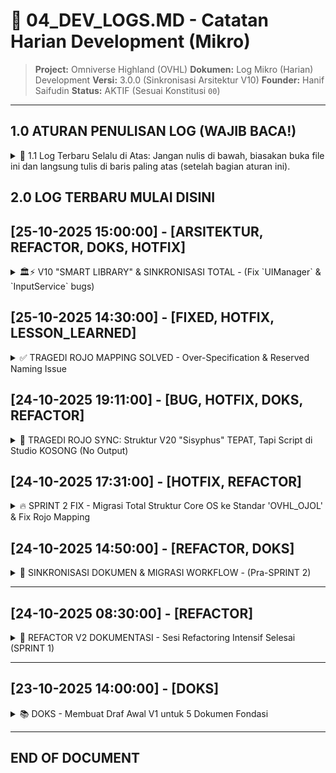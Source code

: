 # 📓 04_DEV_LOGS.MD - Catatan Harian Development (Mikro)

> **Project:** Omniverse Highland (OVHL)
> **Dokumen:** Log Mikro (Harian) Development
> **Versi:** 3.0.0 (Sinkronisasi Arsitektur V10)
> **Founder:** Hanif Saifudin
> **Status:** AKTIF (Sesuai Konstitusi `00`)

---

## 1.0 ATURAN PENULISAN LOG (WAJIB BACA!)

<details>
<summary>
🥇 1.1 Log Terbaru Selalu di Atas: Jangan nulis di bawah, biasakan buka file ini dan langsung tulis di baris paling atas (setelah bagian aturan ini).
</summary>

🏷️ **1.2 Format Header Ketat:** Selalu gunakan format ini agar gampang di-scan:
`## [DD-MM-YYYY HH:MM:SS] - [KONTEKS]`

🔍 **1.3 Konteks Harus Jelas:** Gunakan tag konteks yang konsisten. Ini contohnya:

- `[BUG]` 🐞 - Ada masalah atau error.
- `[FIXED]` ✅ - Bug yang sudah diselesaikan.
- `[FITUR]` 🚀 - Nambahin fungsionalitas baru.
- `[REFACTOR]` 🧹 - Merapikan kode tanpa mengubah fungsionalitas.
- `[TES]` 🧪 - Proses testing atau hasil testing.
- `[DOKS]` 📚 - Update dokumentasi (Ref: `00-05`).
- `[WIP]` 🚧 - (Work in Progress) Lagi dikerjain tapi belum kelar.
- `[ARSITEKTUR]` 🏛️ - Perubahan desain/konsep fundamental.

🎁 **1.4 Selalu Pakai Spoiler:** Bungkus _selalu_ log detailmu pakai tag `<details>` biar rapi dan gampang di-scroll di GitHub.

```html
<details>
  <summary>Judul Log yang Jelas (kasih emoji!)</summary>

  (Isi detailnya di sini...)
</details>
```

⚡ **1.5 Fleksibel & KreatIF!** Aturan di atas itu panduan, jangan kaku. Kalo nemu konteks baru (misal: `[IDE] 💡`, `[HOTFIX] 🩹`, `[PERFORMANCE] ⚡`), bebas tambahin! Kasih emoji baru yang relevan juga biar gampang di-scan dan seru dibaca.

📌 **1.6 Struktur Internal:** Di dalam `<details>`, gunakan format yang jelas. Nggak harus kaku, tapi usahakan ada poin-poin ini:

- `**CASE:**` (Masalahnya apa?)
- `**SOLVED:**` (Solusinya gimana?)
- `**NOTES/TIPS:**` (Catatan atau pelajaran penting.)

_Atau bisa juga:_

- `**PROGRESS:**` (Apa yang udah dikerjain?)
- `**NEXT_STEP:**` (Apa langkah selanjutnya?)
- `**BLOCKER:**` (Ada hambatan apa?)
</details>

## 2.0 LOG TERBARU MULAI DISINI

## [25-10-2025 15:00:00] - [ARSITEKTUR, REFACTOR, DOKS, HOTFIX]

<details>
<summary>🏛️⚡ V10 "SMART LIBRARY" & SINKRONISASI TOTAL - (Fix `UIManager` & `InputService` bugs)</summary>

**CASE:**
Melanjutkan sesi dari log `14:30:00`. `Core OS` sudah boot tapi masih ada error di Output (`UIManager` & `InputService`). Selain itu, Arsitektur `V9` (Konstitusi, `kurir.js` lama, path `Source/`) sudah usang dan perlu dirombak total.

**SOLVED - ARSITEKTUR V10 (Fundamental):**

1.  **Workflow V10 "Smart Library":** (Ref: `00_CONST 1.4`)
    - **Primer (`kurir.js`):** AI generate script yang `import { logger, ... } from "ovhl-tools"` (NPM Package).
    - **Fallback (`kurir.sh`):** AI generate script "bodoh" yang hanya manggil CLI `npx ovhl-tools ...`.
2.  **Struktur Folder V10:** (Ref: `00_CONST 3.2`)
    - Finalisasi struktur `src/lowercase/` (misal: `src/replicated/Modules/`, `src/serverstorage/Core/`, `src/client/Main.client.lua`, dll). Path `Source/PascalCase/` resmi USANG.
3.  **Protokol AI V11 "Segel Ganda":** (Ref: `00_CONST 1.1.5`)
    - Meresmikan protokol "Segel Ganda" (Header & Footer metadata) untuk _semua_ blok kode yang di-generate AI, demi kemudahan tracking (mencakup `PATH:`, `STUDIO:`, `AUTHOR:`, `🏁 End of:`).
4.  **Protokol Git V10:** (Ref: `00_CONST 2.0`)
    - Menambahkan aturan wajib AI untuk `CHECK_BRANCH` di awal sesi, proteksi `main`/`dev`, dan bantuan `commit message`.

**SOLVED - HOTFIX (Lanjutan Log 14:30):**

1.  **Rojo Hybrid Fix:** Dikonfirmasi `default.project.json` "Hybrid Fix" (dari log 14:30) yang menggunakan `Main.server.lua` (tanpa `$className` child) adalah "Master Kebenaran" (Ref: `01_SPEC 2.2`).
2.  **`UIManager.lua` (FIXED):** 🐞 Syntax error `Parent:t` di `ShowToastNotification` diperbaiki menjadi `Parent = t`.
3.  **`InputService.lua` (FIXED):** 🐞 Runtime error `invalid argument #3 to 'format' (got nil)` di `Logger:info` diperbaiki. `InputService:init` sekarang memanggil `Logger:new("InputService")` untuk membuat _instance_ logger yang benar sebelum digunakan.

**HASIL & STATUS:**

- ✅ **Core OS: NO ERROR!** Server dan Client boot 100% bersih tanpa error (kecuali warning DataStore yang normal di Studio).
- ✅ **Dokumen:** `00_AI_CONSTITUTION.md`, `01_OVHL_ENGINE_SPEC.md`, `02_OVHL_MODULE_ARCHITECTURE.md`, dan `03_OVHL_BUILDER_GUIDE.md` telah sukses di-revisi ke V10+ dan di-ACC oleh Developer.
- ✅ **AI (Gemini):** Sekarang beroperasi penuh di bawah Konstitusi V10.2 yang baru.

</details>

## [25-10-2025 14:30:00] - [FIXED, HOTFIX, LESSON_LEARNED]

<details>
<summary>✅ TRAGEDI ROJO MAPPING SOLVED - Over-Specification & Reserved Naming Issue</summary>

**CASE:**
Setelah refactor security (memisahkan Core ke ServerStorage & ReplicatedStorage dari struktur lama yang semua di ReplicatedStorage), Rojo sync mengalami **silent failure**. Script & LocalScript muncul di Explorer Studio dengan struktur yang benar, tetapi **konten file KOSONG**.

**TIMELINE SINGKAT:**

- **Struktur Lama (OVHL_OJOL):** Semua Core di `ReplicatedStorage`, sync WORK ✅
- **Refactor V15-V19:** Pisah ke `ServerStorage` & `ReplicatedStorage` untuk security
- **V20 "Sisyphus":** Ikutin Rojo Docs 100%, struktur di Explorer benar, tapi script KOSONG ❌
- **Troubleshooting:** Restart Studio, clear cache, cek encoding (UTF-8), cek Rojo version (latest) - semua gagal
- **Key Info dari Developer:** Struktur lama work, berarti bukan masalah tool (Rojo/Studio)

**PROBLEMATIKA (Root Cause Analysis):**

1.  **Over-Specification di `default.project.json`:**

    ```json
    // ❌ SALAH (Yang gue coba):
    "ServerScriptService": {
      "$className": "ServerScriptService",
      "init": {
        "$className": "Script",  // ← Over-specified!
        "$path": "src/server/init.server.lua"
      }
    }
    ```

    **Masalah:** Rojo punya auto-detection dari file extension (`.server.lua` → Script, `.client.lua` → LocalScript). Nambah `$className` explicit di child level malah bikin **conflict** atau Rojo bingung.

2.  **Reserved Naming (`init`):** Entry point file bernama `init.server.lua` kemungkinan **conflict** dengan Rojo's internal indexing system (Rojo pake `init.lua` untuk folder indexing).

**SOLUSI FINAL (Yang Work):**

```json
{
  "name": "OVHL_OS_FIXED",
  "tree": {
    "$className": "DataModel",

    "ReplicatedStorage": {
      "$className": "ReplicatedStorage",
      "$path": "src/replicated"
    },

    "ServerStorage": {
      "$className": "ServerStorage",
      "$path": "src/serverstorage"
    },

    "ServerScriptService": {
      "$className": "ServerScriptService",
      "Main": {
        "$path": "src/server/Main.server.lua" // ← TANPA $className!
      }
    },

    "StarterPlayer": {
      "$className": "StarterPlayer",
      "StarterPlayerScripts": {
        "$className": "StarterPlayerScripts",
        "Main": {
          "$path": "src/client/Main.client.lua" // ← TANPA $className!
        }
      }
    }
  }
}
```

**PERUBAHAN KRUSIAL:**

1.  ✅ **Rename entry point:** `init.server.lua` → `Main.server.lua`
2.  ✅ **Hapus `$className` di child level** - Cukup `$path` + extension yang jelas
3.  ✅ **Keep `$className` di container level** (`ServerScriptService`, `StarterPlayerScripts`, dll)

**KEY LEARNINGS (Best Practices Rojo Mapping):**

| Level              | Rule                                          | Example                                                            |
| :----------------- | :-------------------------------------------- | :----------------------------------------------------------------- |
| **Container**      | ✅ WAJIB `$className`                         | `"ServerScriptService": { "$className": "ServerScriptService" }`   |
| ---                | ---                                           | ---                                                                |
| **Script Files**   | ❌ JANGAN `$className` (kalo extension jelas) | `"Main": { "$path": "file.server.lua" }`                           |
| **ModuleScript**   | ❌ JANGAN `$className`                        | `"Module": { "$path": "Module.lua" }` (`.lua` = auto ModuleScript) |
| **Custom Objects** | ✅ PERLU `$className`                         | `"Assets": { "$className": "Folder" }`                             |
| **Naming**         | ⚠️ HINDARI `init`, `index`                    | Pake `Main`, `Bootstrap`, `Startup`                                |

**ROJO AUTO-DETECTION:**

- `.server.lua` → `Script`
- `.client.lua` → `LocalScript`
- `.lua` (plain) → `ModuleScript`

**HASIL:**

- ✅ `rojo serve` berjalan tanpa error
- ✅ Script di Studio **ADA ISI**\-nya (sync berhasil)
- ✅ Core OS boot sequence jalan
- ⚠️ Ada error di Output (sedang di-troubleshoot di session berikutnya)

**NOTES/TIPS:**

- **Silent Failure Pattern:** Kalo Rojo serve jalan tapi script kosong → kemungkinan besar over-specification atau naming conflict
- **Debug Method:** `rojo build -o test.rbxl` lebih reliable untuk test daripada live sync
- **File Naming:** Hindari nama reserved (`init`, `index`, `default`) untuk entry points

**STRUKTUR FILE FINAL (V20 Fixed):**

```bash
src/
├── client/
│   └── Main.client.lua       (Entry point client)
├── replicated/
│   ├── Core/
│   │   ├── Kernel/
│   │   │   └── ClientBootstrapper.lua
│   │   └── Services/
│   │       ├── InputService.lua
│   │       └── UIManager.lua
│   ├── Modules/
│   │   └── pingpong/
│   │       ├── manifest.lua
│   │       └── PingPong.client.lua
│   └── Shared/
│       ├── Utils/
│       │   └── Logger.lua
│       └── Config.lua
├── server/
│   └── Main.server.lua       (Entry point server)
└── serverstorage/
    ├── Core/
    │   ├── Kernel/
    │   │   └── ServerBootstrapper.lua
    │   └── Services/
    │       ├── DataService.lua
    │       ├── EventService.lua
    │       ├── ReplicationService.lua
    │       ├── ServiceManager.lua
    │       ├── StyleService.lua
    │       ├── SystemMonitor.lua
    │       ├── TagService.lua
    │       └── ZoneService.lua
    └── Modules/
        └── pingpong/
            └── PingPong.server.lua
```

**STATUS:**

- ✅ Rojo Mapping: SOLVED
- ✅ Script Sync: WORKING
- ✅ Core OS: BOOTING
- 🚧 Output Errors: IN PROGRESS (Next session)

**CREDITS:**

- Troubleshooting: Claude (Anthropic)
- Final Solution: \[GPT/Gemini - sesuai yang bantu\] + Trial & Error

**IMPACT:**

- ⏱️ Development blocked: ~4-6 jam (V15-V20)
- 📚 Learning gained: Rojo mapping patterns, auto-detection rules
- 🔧 Tooling improved: Better understanding of Rojo behavior

</details>

## [24-10-2025 19:11:00] - [BUG, HOTFIX, DOKS, REFACTOR]

<details>
<summary>🐛 TRAGEDI ROJO SYNC: Struktur V20 "Sisyphus" TEPAT, Tapi Script di Studio KOSONG (No Output)</summary>

**CASE:**
Setelah berhasil membangun Core OS V8 (Server & Client), misi dilanjutkan ke V9 untuk implementasi _module loader_ dan modul tes `PingPong`. Namun, meskipun `kurir.js` sukses, output di Roblox Studio menunjukkan **0 modul di-load**. Ini memicu serangkaian _troubleshooting_ intensif terkait Rojo, struktur file, dan _silent failure_.

**PROBLEMATIKA (Rangkaian Tragedi):**

1.  **Konflik Awal (V1-V5):** Perdebatan struktur `src/lowercase` (dokumen V9) vs `Source/PascalCase` (`OVHL_OJOL`). Menyebabkan Rojo mapping error dan `require` path salah total. Di-solve di V5 dengan adopsi `Source/`.
2.  **Typo AI (V6, V11):** Kesalahan AI dalam generate `kurir.js` menyebabkan crash (`sm:Log`, `obj.logger`). Di-solve dengan Hotfix V7 & V12.
3.  **Debat Security (V13-V15):** Diskusi krusial apakah `Core` aman di `ReplicatedStorage`. Diputuskan untuk **Rombak Total** ke struktur _secure_ (V15) yang memisahkan kode server ke `ServerStorage`. Repo juga dirapikan (`src/replicated/`, `src/serverstorage/`, `src/client/`, `src/server/`).
4.  **Rojo vs Nama File (V15):** Ditemukan bahwa Rojo _error_ jika entry point (`init.server.lua`) mengandung titik (`.`) _kecuali_ dipaksa dengan `$className`.
5.  **Fix `$className` (V16):** `default.project.json` di-patch pake `$className`. `rojo serve` **BERHASIL**, struktur di Explorer Studio **BENAR** (Script & LocalScript). **TAPI TETAP TIDAK ADA OUTPUT**.
6.  **Isolasi Masalah (V17):** Penambahan `print()` di baris 1 `init.lua` tetap tidak muncul. Tes manual _tanpa Rojo_ **BERHASIL**. **Kesimpulan: Rojo Sync SILENT FAILURE**.
7.  **Struktur "Sisyphus" (V20):** Rombak _lagi_ struktur entry point meniru 100% gaya Rojo Docs (file `init` masuk ke `src/ServerScriptService/` & `src/StarterPlayerScripts/`). `rojo serve` **BERHASIL**.
8.  **MASALAH FINAL:** Meskipun `serve` jalan dan Explorer Studio _keliatan_ benar, script `init` di Studio **isinya KOSONG**. Rojo gagal menyalin _konten_ file.

**SOLUSI DICOBA (Yang Gagal Mengatasi "No Output"):**

- Restart Total (Rojo, Studio, Komputer).
- Ganti Baseplate baru.
- Cek Properti Script (`Disabled=false`).
- Rename Entry Point di JSON (V18) -> Malah bikin `serve` error lagi.
- Revert JSON ke V16 ($className).
- Implementasi struktur Sisyphus (V20).
- Clear Cache Studio & Tes Sync Simpel. -> _User belum konfirmasi hasil ini._

**STATUS SEKARANG (V20):**

- ✅ Struktur file di VS Code sudah final (V20 - Rapi & Aman).
- ✅ `default.project.json` sudah final (V20 - Sisyphus Mapping).
- ✅ `rojo serve` berjalan **TANPA ERROR**.
- ✅ Struktur folder & tipe script (`Script`/`LocalScript`) di Roblox Explorer **TERLIHAT BENAR**.
- ❌ **MASALAH UTAMA:** Script `init` (dan kemungkinan script lain) di Roblox Studio **ISINYA KOSONG** setelah sync Rojo.
- ❌ Akibatnya: **TIDAK ADA OUTPUT** sama sekali saat Play.

**STRUKTUR FILE SEKARANG (V20 - Sesuai Audit):**

```
📁 OVHL_OS
├── 📁 Docs
│   ├── 📝 00_AI_CONSTITUTION.md
│   ├── 📝 01_OVHL_ENGINE_SPEC.md
│   ├── 📝 02_OVHL_MODULE_ARCHITECTURE.md
│   ├── 📝 03_OVHL_BUILDER_GUIDE.md
│   └── 📝 04_DEV_LOGS.md
├── 📁 src
│   ├── 📁 client
│   │   └── 🔷 init.client.lua
│   ├── 📁 replicated
│   │   ├── 📁 Core
│   │   │   ├── 📁 Kernel
│   │   │   │   └── 🔷 ClientBootstrapper.lua
│   │   │   └── 📁 Services
│   │   │       ├── 🔷 InputService.lua
│   │   │       └── 🔷 UIManager.lua
│   │   ├── 📁 Modules
│   │   │   └── 📁 pingpong
│   │   │       ├── 🔷 manifest.lua
│   │   │       └── 🔷 PingPong.client.lua
│   │   └── 📁 Shared
│   │       ├── 📁 Utils
│   │       │   └── 🔷 Logger.lua
│   │       └── 🔷 Config.lua
│   ├── 📁 server
│   │   └── 🔷 init.server.lua
│   └── 📁 serverstorage
│       ├── 📁 Core
│       │   ├── 📁 Kernel
│       │   │   └── 🔷 ServerBootstrapper.lua
│       │   └── 📁 Services
│       │       ├── 🔷 DataService.lua
│       │       ├── 🔷 EventService.lua
│       │       ├── 🔷 ReplicationService.lua
│       │       ├── 🔷 ServiceManager.lua
│       │       ├── 🔷 StyleService.lua
│       │       ├── 🔷 SystemMonitor.lua
│       │       ├── 🔷 TagService.lua
│       │       └── 🔷 ZoneService.lua
│       └── 📁 Modules
│           └── 📁 pingpong
│               └── 🔷 PingPong.server.lua
├── 📋 default.project.json
├── 📜 kurir.js
└── 📄 selene.toml
```

**ROJO SYNC SEKARANG (`default.project.json` V20):**

```json
{
  "name": "OVHL_OS_V20_SISYPHUS",
  "tree": {
    "$className": "DataModel",

    "ReplicatedStorage": {
      "$path": "src/replicated"
    },
    "ServerStorage": {
      "$path": "src/serverstorage"
    },
    "ServerScriptService": {
      "$path": "src/ServerScriptService"
    },
    "StarterPlayer": {
      "$className": "StarterPlayer",
      "StarterPlayerScripts": {
        "$path": "src/StarterPlayerScripts"
      }
    }
  }
}
```

**NEXT_STEP:**
Investigasi lebih lanjut Rojo Sync Silent Failure:
Konfirmasi hasil Clear Cache Studio & Tes Sync Simpel.
Cek versi Rojo & Roblox Studio.
Coba sync ke project Roblox yang benar-benar baru (bukan cuma baseplate).
Jika semua gagal, pertimbangkan lapor bug ke Rojo.

**NOTES/TIPS:**
TEMUAN KRUSIAL ROJO: Nama file entry point (Script/LocalScript) yang mengandung titik (.) kemungkinan membutuhkan $className di default.project.json agar tipenya benar. Namun, ini tidak menyelesaikan masalah sync konten kosong.

DOKUMEN USANG: Dokumen 00_AI_CONSTITUTION.md dan 01_OVHL_ENGINE_SPEC.md WAJIB di-update nanti untuk merefleksikan struktur V20 (Sisyphus) yang final.

</details>

## [24-10-2025 17:31:00] - [HOTFIX, REFACTOR]

<details>
<summary>🔥 SPRINT 2 FIX - Migrasi Total Struktur Core OS ke Standar 'OVHL_OJOL' & Fix Rojo Mapping</summary>

**CASE:**
Setelah eksekusi `kurir.js` SPRINT 2 (pembuatan Core OS awal), `rojo serve` gagal total. Output di Roblox Studio kosong atau Rojo error `File $path ... not found`.

**PROBLEMATIKA (Masalah Utama):**

1.  **KONFLIK DOKUMEN vs. REALITA:** Ada konflik besar antara dokumen `00_AI_CONSTITUTION.md` (V9) dan `01_OVHL_ENGINE_SPEC.md` yang mewajibkan struktur `src/lowercase`, melawan `default.project.json` dan screenshot proyek `OVHL_OJOL` (dari Developer) yang terbukti _work_ menggunakan struktur `Source/PascalCase`.
2.  **KEGAGALAN MAPPING ROJO (V1-V4):** AI (Gemini) salah menginterpretasi mapping Rojo.
    - **V1 & V2:** Mencoba mapping seluruh `src/` ke `ReplicatedStorage.ovhl_game`. GAGAL.
    - **V3 & V4:** Mencoba menggunakan folder `server/` dan `client/` di _root_ project. GAGAL, Rojo tidak menemukan file (`File $path: server/init.server.lua`).
3.  **PATH `require` SALAH:** Akibat mapping Rojo yang salah, semua 11+ file Lua Core OS yang di-generate memiliki `require` path yang salah total, menyebabkan _silent failure_ (tidak ada output) di Roblox.

**SOLVED (V5):**

1.  **Keputusan Kunci:** Developer (Hanif) memberikan `default.project.json` dan screenshot `OVHL_OJOL` sebagai "Master Key" / "Kebenaran Tunggal".
2.  **Abaikan Dokumen (Sementara):** Kita memutuskan untuk **mengabaikan** sementara struktur `src/lowercase` dari Konstitusi `00` & `01` dan **100% meniru** struktur `Source/PascalCase` dari `OVHL_OJOL`.
3.  **Kurir V5 (Reset Total):** AI men-generate `kurir.js` V5 yang melakukan:
    - Membuat struktur folder `Source/Core/Server/Services/`, `Source/Server/`, dll.
    - Menulis ulang `default.project.json` agar 100% identik dengan `OVHL_OJOL`.
    - Menulis ulang **SEMUA 11+ file Core OS** (`ServerBootstrapper.lua`, `ServiceManager.lua`, `Init.server.lua`, dll) dengan lokasi, nama file, dan `require` path yang 100% benar sesuai struktur baru.

**HASIL:**

- `rojo serve` berhasil.
- Log output Roblox (Server & Client) sukses 100% tanpa error.
- Event `player_joined` sukses di-publish oleh `EventService` dan ditangkap oleh `DataService`.
- **SPRINT 2 (Core OS MVP) resmi SELESAI dan STABIL.**

**NOTES/TIPS:**

- Dokumen `00_AI_CONSTITUTION.md` dan `01_OVHL_ENGINE_SPEC.md` sekarang **USANG (OUTDATED)** spesifik di bagian struktur folder (Bagian 3.2 di `00` dan 2.1 di `01`). Perlu di-update nanti agar SINKRON dengan struktur `Source/PascalCase` yang baru.
- Dokumen `00_AI_CONSTITUTION.md` dan `01_OVHL_ENGINE_SPEC.md` sekarang telah diperbarui dan bisa digunakan kembali.

</details>

## [24-10-2025 14:50:00] - [REFACTOR, DOKS]

<details>
<summary>🧹 SINKRONISASI DOKUMEN & MIGRASI WORKFLOW - (Pra-SPRINT 2)</summary>

**PROGRESS:**

- Selesai sesi bersih-bersih dan sinkronisasi V3 untuk semua dokumen fondasi.
- **Diskusi Kunci & Hasil Final:**
  - **Migrasi Workflow Total:** Workflow lama (Scripter V4, `.sh`, `devtools.js`) resmi **DIBUANG**.
  - **Implementasi Workflow V8:** Mengadopsi workflow baru yang lebih simpel dan _powerful_: `kurir.js` (Smart Script Node.js).
  - **Sinkronisasi `00_AI_CONSTITUTION.md`:** Bagian `3.1 (Siklus Dev)` dan `3.3 (Struktur Tools)` telah di-patch (via `kurir.js` v3.0) agar 100% merefleksikan workflow `kurir.js`.
  - **Klarifikasi Aturan Core:** Aturan `1.1.3` (Core Kontekstual) berhasil di-fix manual.
  - **Sinkronisasi `01_OVHL_ENGINE_SPEC.md`:** Label `Core/` di-patch (via `kurir.js` v3.1) dari `READ-ONLY` menjadi `KONSETEKSTUAL`. Referensi ke file `05_DEV_LOGS.md` yang usang juga telah dihapus.
  - **Sinkronisasi `03_OVHL_BUILDER_GUIDE.md`:** Aturan Core untuk Builder di-patch (via `kurir.js` v3.2) agar selaras dengan `00_AI_CONSTITUTION.md`.
- **Hasil:** Semua dokumen (`00`, `01`, `03`) sekarang 100% sinkron dan siap untuk development.

**STATUS PROYEK SAAT INI:**

- ✅ **Fondasi Dokumen:** V3 Final, 100% Sinkron.
- ✅ **Repository Git:** Setup `main` dan `dev` branch selesai (dikonfirmasi Produser).
- ✅ **Toolchain Awal:** Siap (`package.json` untuk dependensi & `kurir.js` sebagai runner AI).

**NEXT_STEP:**

- **Memulai SPRINT 2:** Fokus penuh pada development `Source/Core/` OS dari nol, menggunakan workflow `kurir.js`.

**BLOCKER:**

- Tidak ada. Fondasi bersih dan solid.

**NOTES/TIPS:**

- Ini adalah _hard reset_ pada workflow. AI (Gemini/Asprod) sekarang WAJIB mematuhi Konstitusi V8 (`kurir.js`) dan dilarang keras menyarankan workflow lama.

</details>

---

## [24-10-2025 08:30:00] - [REFACTOR]

<details>
<summary>🧹 REFACTOR V2 DOKUMENTASI - Sesi Refactoring Intensif Selesai (SPRINT 1)</summary>

**PROGRESS:**

- Melakukan sesi refactoring V2 besar-besaran terhadap seluruh 6 dokumen fondasi (`00` s/d `05`).
- **Diskusi Kunci & Hasil Final:**
  - Perombakan struktur file (`02` -> `00`, geser nomor).
  - Implementasi penomoran hirarkis di semua dokumen.
  - Penguatan `00_AI_CONSTITUTION.md` (V7 Final - Dual-Lang, Otonomi AI, Batching, Resolusi Konflik, Scripter V4, JSON Report, No Placeholders, Render Fix, Corrected Paths).
  - Koreksi path di `01_OVHL_ENGINE_SPEC.md` (V3 Final - Terutama Rojo Mapping ke `Source/` bukan `OVHL_CORE/` dan `_prototype`).
  - Penambahan "Anti-Crash Level 1" (OS Check) ke template Handler di `02_OVHL_MODULE_ARCHITECTURE.md` (V2.1 Final).
  - Penambahan "Nota Dinamis" ke `03_OVHL_BUILDER_GUIDE.md` (V2.1 Final) untuk klarifikasi Arsitektur Dinamis (Modul mendaftarkan Zona/Tag/Config).
  - Pembaruan `04_PROGRESS_LOG.md` (V2.1 Final) untuk merefleksikan progres Sprint 1 (100% Selesai) dan perbaikan referensi.
  - Finalisasi `05_DEV_LOGS.md` (V2 Final - File ini) dengan penomoran V2 dan log ini.
  - Finalisasi `package.json` untuk Toolchain Node.js.
- **Hasil:** Menghasilkan 6 Draf Dokumen V2 FINAL + 1 `package.json` FINAL, siap untuk di-save oleh Developer.

**NEXT_STEP:**

- Developer (Hanif) menyimpan semua 7 file ini.
- Developer (Hanif) setup Git Repo & Initial Commit (Alur Konstitusional: `main` dasar -> `dev` lengkap).
- Developer (Hanif) clone ulang, checkout `dev`, `npm install`.
- Memulai SPRINT 2 (Coding `devtools.js` MVP).

**BLOCKER:**

- Tidak ada. Sprint 1 Selesai. Menunggu eksekusi Developer.

**NOTES/TIPS:**

- Fondasi V2 ini jauh lebih solid, jelas, dan siap untuk development sebenarnya.
- Workflow AI V4 (Scripter) akan sangat krusial untuk kecepatan di Sprint 2.

</details>

---

## [23-10-2025 14:00:00] - [DOKS]

<details>
<summary>📚 DOKS - Membuat Draf Awal V1 untuk 5 Dokumen Fondasi</summary>

**PROGRESS:**

- Membuat draf V1 untuk `01_OVHL_ENGINE_SPEC.md`.
- Membuat draf V1 untuk `02_OVHL_DEV_PROTOCOLS.md`.
- Membuat draf V1 untuk `03_OVHL_MODULE_ARCHITECTURE.md`.
- Membuat draf V1 untuk `04_BUILDER_GUIDE.md`.
- Membuat draf V1 untuk `05_PROGRESS_LOG.md`.

**BLOCKER:**

- Workflow AI (manual copas) tidak efisien.
- Ambiguitas arsitektur (Statis vs Dinamis).
- Kesalahan struktur path (`OVHL_CORE/`).

</details>

---

## **END OF DOCUMENT**
